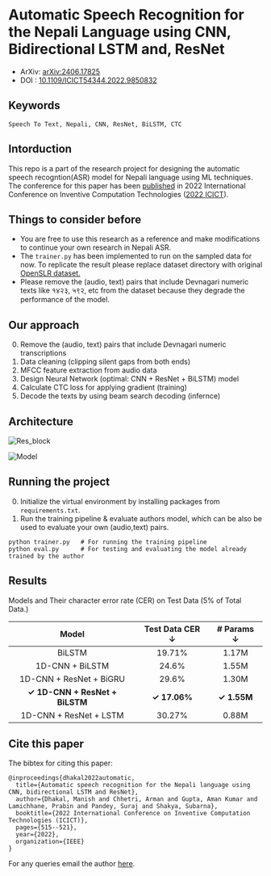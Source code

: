 # Automatic Speech Recognition for the Nepali Language using CNN, Bidirectional LSTM and, ResNet
- ArXiv: [arXiv:2406.17825](https://arxiv.org/abs/2406.17825)
- DOI : [10.1109/ICICT54344.2022.9850832](https://doi.org/10.1109/ICICT54344.2022.9850832)
  
## Keywords
```Speech To Text, Nepali, CNN, ResNet, BiLSTM, CTC ```
## Intorduction
This repo is a part of the research project for designing the automatic speech recogntion(ASR) model for Nepali language using ML techniques. The conference for this paper has been [published](https://ieeexplore.ieee.org/document/9850832) in 2022 International Conference on Inventive Computation Technologies ([2022 ICICT](https://ieeexplore.ieee.org/xpl/conhome/9850395/proceeding)).

## Things to consider before
- You are free to use this research as a reference and make modifications to continue your own research in Nepali ASR. 
- The `trainer.py` has been implemented to run on the sampled data for now. To replicate the result please replace dataset directory with original [OpenSLR dataset.](https://openslr.org/54)
- Please remove the (audio, text) pairs that include Devnagari numeric texts like १४२३, ५९२, etc from the dataset because they degrade the performance of the model.
  
## Our approach
0. Remove the (audio, text) pairs that include Devnagari numeric transcriptions
1. Data cleaning (clipping silent gaps from both ends)
2. MFCC feature extraction from audio data
3. Design Neural Network (optimal: CNN + ResNet + BiLSTM) model 
4. Calculate CTC loss for applying gradient (training)
5. Decode the texts by using beam search decoding (infernce)

## Architecture
![Res_block](https://github.com/manishdhakal/ASR-Nepali-using-CNN-BiLSTM-ResNet/blob/main/media/res_block.png?raw=true)

![Model](https://github.com/manishdhakal/ASR-Nepali-using-CNN-BiLSTM-ResNet/blob/main/media/model.png?raw=true)

## Running the project
0. Initialize the virtual environment by installing packages from `requirements.txt`.
1. Run the training pipeline & evaluate authors model, which can be also be used to evaluate your own (audio,text) pairs.
```
python trainer.py   # For running the training pipeline
python eval.py      # For testing and evaluating the model already trained by the author
```

## Results
Models and Their character error rate (CER) on Test Data (5% of Total Data.)

| Model | Test Data CER &darr; | # Params &darr; |
| :---: | :---: | :---: | 
|BiLSTM | 19.71% | 1.17M |
|  1D-CNN + BiLSTM | 24.6% | 1.55M |            
|  1D-CNN + ResNet + BiGRU | 29.6% | 1.30M |            
|  **&check; 1D-CNN + ResNet + BiLSTM** | **&check; 17.06%** | **&check; 1.55M**|
|  1D-CNN + ResNet + LSTM | 30.27% | 0.88M|


## Cite this paper
The bibtex for citing this paper:

```
@inproceedings{dhakal2022automatic,
  title={Automatic speech recognition for the Nepali language using CNN, bidirectional LSTM and ResNet},
  author={Dhakal, Manish and Chhetri, Arman and Gupta, Aman Kumar and Lamichhane, Prabin and Pandey, Suraj and Shakya, Subarna},
  booktitle={2022 International Conference on Inventive Computation Technologies (ICICT)},
  pages={515--521},
  year={2022},
  organization={IEEE}
}
```

For any queries email the author [here](mailto:mns.dkl19@gmail.com).
